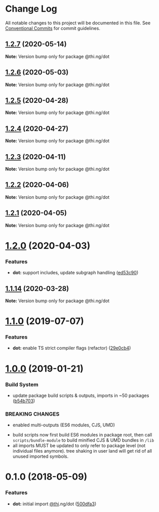 # Change Log

All notable changes to this project will be documented in this file.
See [Conventional Commits](https://conventionalcommits.org) for commit guidelines.

## [1.2.7](https://github.com/thi-ng/umbrella/compare/@thi.ng/dot@1.2.6...@thi.ng/dot@1.2.7) (2020-05-14)

**Note:** Version bump only for package @thi.ng/dot





## [1.2.6](https://github.com/thi-ng/umbrella/compare/@thi.ng/dot@1.2.5...@thi.ng/dot@1.2.6) (2020-05-03)

**Note:** Version bump only for package @thi.ng/dot





## [1.2.5](https://github.com/thi-ng/umbrella/compare/@thi.ng/dot@1.2.4...@thi.ng/dot@1.2.5) (2020-04-28)

**Note:** Version bump only for package @thi.ng/dot





## [1.2.4](https://github.com/thi-ng/umbrella/compare/@thi.ng/dot@1.2.3...@thi.ng/dot@1.2.4) (2020-04-27)

**Note:** Version bump only for package @thi.ng/dot





## [1.2.3](https://github.com/thi-ng/umbrella/compare/@thi.ng/dot@1.2.2...@thi.ng/dot@1.2.3) (2020-04-11)

**Note:** Version bump only for package @thi.ng/dot





## [1.2.2](https://github.com/thi-ng/umbrella/compare/@thi.ng/dot@1.2.1...@thi.ng/dot@1.2.2) (2020-04-06)

**Note:** Version bump only for package @thi.ng/dot





## [1.2.1](https://github.com/thi-ng/umbrella/compare/@thi.ng/dot@1.2.0...@thi.ng/dot@1.2.1) (2020-04-05)

**Note:** Version bump only for package @thi.ng/dot





# [1.2.0](https://github.com/thi-ng/umbrella/compare/@thi.ng/dot@1.1.14...@thi.ng/dot@1.2.0) (2020-04-03)


### Features

* **dot:** support includes, update subgraph handling ([ed53c90](https://github.com/thi-ng/umbrella/commit/ed53c909f7eb41c85c04f55de279e0d82cfed307))





## [1.1.14](https://github.com/thi-ng/umbrella/compare/@thi.ng/dot@1.1.13...@thi.ng/dot@1.1.14) (2020-03-28)

**Note:** Version bump only for package @thi.ng/dot





# [1.1.0](https://github.com/thi-ng/umbrella/compare/@thi.ng/dot@1.0.12...@thi.ng/dot@1.1.0) (2019-07-07)

### Features

* **dot:** enable TS strict compiler flags (refactor) ([29e0cb4](https://github.com/thi-ng/umbrella/commit/29e0cb4))

# [1.0.0](https://github.com/thi-ng/umbrella/compare/@thi.ng/dot@0.1.18...@thi.ng/dot@1.0.0) (2019-01-21)

### Build System

* update package build scripts & outputs, imports in ~50 packages ([b54b703](https://github.com/thi-ng/umbrella/commit/b54b703))

### BREAKING CHANGES

* enabled multi-outputs (ES6 modules, CJS, UMD)

- build scripts now first build ES6 modules in package root, then call
  `scripts/bundle-module` to build minified CJS & UMD bundles in `/lib`
- all imports MUST be updated to only refer to package level
  (not individual files anymore). tree shaking in user land will get rid of
  all unused imported symbols.

<a name="0.1.0"></a>
# 0.1.0 (2018-05-09)

### Features

* **dot:** initial import [@thi](https://github.com/thi).ng/dot ([500dfa3](https://github.com/thi-ng/umbrella/commit/500dfa3))
